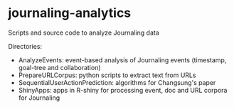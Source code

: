 # journaling-analytics
Scripts and source code to analyze Journaling data

Directories:

* AnalyzeEvents: event-based analysis of Journaling events (timestamp, goal-tree and collaboration)
* PrepareURLCorpus: python scripts to extract text from URLs
* SequentialUserActionPrediction: algorithms for Changsung's paper
* ShinyApps: apps in R-shiny for processing event, doc and URL corpora for Journaling
